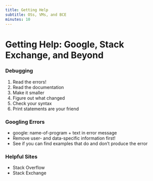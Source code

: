 ```yaml
---
title: Getting Help
subtitle: OSs, VMs, and BCE
minutes: 10
---
```


# Getting Help: Google, Stack Exchange, and Beyond

### Debugging

1. Read the errors!
2. Read the documentation
2. Make it smaller
3. Figure out what changed
4. Check your syntax
5. Print statements are your friend

### Googling Errors

* google: name-of-program + text in error message
* Remove user- and data-specific information first!
* See if you can find examples that do and don’t produce the error

### Helpful Sites

* Stack Overflow 
* Stack Exchange

